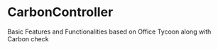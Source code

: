 # CarbonController
Basic Features and Functionalities based on Office Tycoon along with Carbon check

